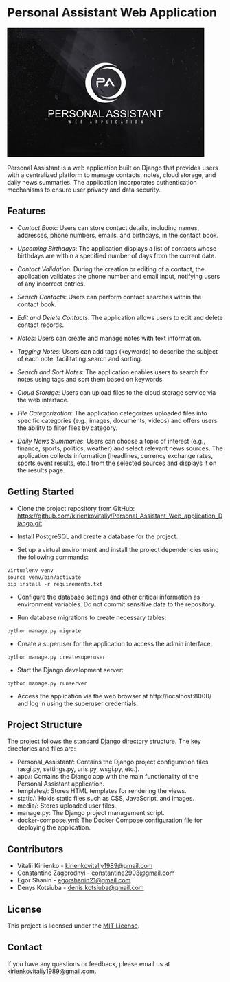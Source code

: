 # Personal Assistant Web Application

![imgonline-com-ua-Resize-uSo5u154KYZgS.jpg](media%2Fuploads%2Fimgonline-com-ua-Resize-uSo5u154KYZgS.jpg)

Personal Assistant is a web application built on Django that provides users with a centralized platform to manage
contacts, notes, cloud storage, and daily news summaries. The application incorporates authentication mechanisms to
ensure user privacy and data security.

## Features

- _Contact Book_: Users can store contact details, including names, addresses, phone numbers, emails, and birthdays, in the
contact book.

- _Upcoming Birthdays_: The application displays a list of contacts whose birthdays are within a specified number of days
from the current date.

- _Contact Validation_: During the creation or editing of a contact, the application validates the phone number and email
input, notifying users of any incorrect entries.

- _Search Contacts_: Users can perform contact searches within the contact book.

- _Edit and Delete Contacts_: The application allows users to edit and delete contact records.

- _Notes_: Users can create and manage notes with text information.

- _Tagging Notes_: Users can add tags (keywords) to describe the subject of each note, facilitating search and sorting.

- _Search and Sort Notes_: The application enables users to search for notes using tags and sort them based on keywords.

- _Cloud Storage_: Users can upload files to the cloud storage service via the web interface.

- _File Categorization_: The application categorizes uploaded files into specific categories (e.g., images, documents,
videos) and offers users the ability to filter files by category.

- _Daily News Summaries_: Users can choose a topic of interest (e.g., finance, sports, politics, weather) and select
relevant news sources. The application collects information (headlines, currency exchange rates, sports event results,
etc.) from the selected sources and displays it on the results page.

## Getting Started

- Clone the project repository from
GitHub: https://github.com/kirienkovitaliy/Personal_Assistant_Web_application_Django.git

- Install PostgreSQL and create a database for the project.

- Set up a virtual environment and install the project dependencies using the following commands:

~~~
virtualenv venv
source venv/bin/activate
pip install -r requirements.txt
~~~

- Configure the database settings and other critical information as environment variables. Do not commit sensitive data to
the repository.

- Run database migrations to create necessary tables:

~~~
python manage.py migrate
~~~

- Create a superuser for the application to access the admin interface:

~~~
python manage.py createsuperuser
~~~

- Start the Django development server:

~~~
python manage.py runserver
~~~

- Access the application via the web browser at http://localhost:8000/ and log in using the superuser credentials.

## Project Structure

The project follows the standard Django directory structure. The key directories and files are:

- Personal_Assistant/: Contains the Django project configuration files (asgi.py, settings.py, urls.py, wsgi.py, etc.).
- app/: Contains the Django app with the main functionality of the Personal Assistant application.
- templates/: Stores HTML templates for rendering the views.
- static/: Holds static files such as CSS, JavaScript, and images.
- media/: Stores uploaded user files.
- manage.py: The Django project management script.
- docker-compose.yml: The Docker Compose configuration file for deploying the application.

## Contributors

- Vitalii Kiriienko - <u>kirienkovitaliy1989@gmail.com</u>
- Constantine Zagorodnyi - <u>constantine2903@gmail.com</u>
- Egor Shanin - <u>egorshanin21@gmail.com</u>
- Denys Kotsiuba - <u>denis.kotsiuba@gmail.com</u>

## License

This project is licensed under the <u>MIT License</u>.

## Contact

If you have any questions or feedback, please email us at <u>kirienkovitaliy1989@gmail.com</u>.
